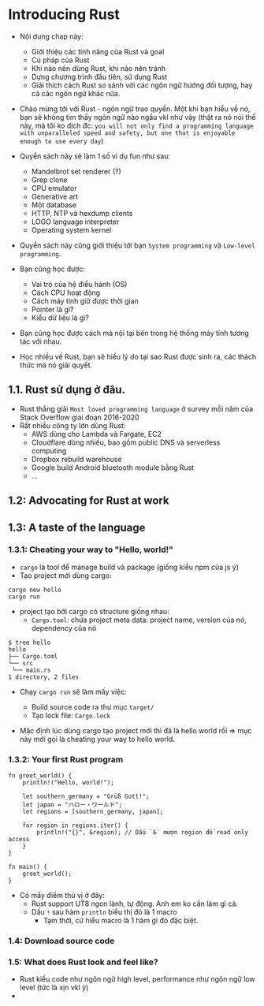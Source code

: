 # Introducing Rust
- Nội dung chap này:
    - Giới thiệu các tính năng của Rust và goal
    - Cú pháp của Rust
    - Khi nào nên dùng Rust, khi nào nên tránh
    - Dựng chương trình đầu tiên, sử dụng Rust
    - Giải thích cách Rust so sánh với các ngôn ngữ hướng đối tượng, hay cả các ngôn ngữ khác nữa.

- Chào mừng tới với Rust - ngôn ngữ trao quyền. Một khi bạn hiểu về nó, bạn sẽ không tìm thấy ngôn ngữ nào ngầu vkl như vậy (thật ra nó nói thế này, mà tôi ko dịch đc: `you will not only find a programming language with unparalleled speed and safety, but one that is enjoyable enough to use every day`)
- Quyển sách này sẽ làm 1 số ví dụ fun như sau:
    - Mandelbrot set renderer (?)
    - Grep clone
    - CPU emulator
    - Generative art
    - Một database
    - HTTP, NTP và hexdump clients
    - LOGO language interpreter
    - Operating system kernel

- Quyển sách này cũng giới thiệu tới bạn `System programming` và `Low-level programming`.
- Bạn cũng học được:
    - Vai trò của hệ điều hành (OS)
    - Cách CPU hoạt động
    - Cách máy tính giữ được thời gian
    - Pointer là gì?
    - Kiểu dữ liệu là gì?
- Bạn cũng học được cách mà nội tại bên trong hệ thống máy tính tương tác với nhau.
- Học nhiều về Rust, bạn sẽ hiểu lý do tại sao Rust được sinh ra, các thách thức mà nó giải quyết.

## 1.1. Rust sử dụng ở đâu.
- Rust thắng giải `Most loved programming language` ở survey mỗi năm của Stack Overflow giai đoạn 2016-2020
- Rất nhiều công ty lớn dùng Rust:
    - AWS dùng cho Lambda và Fargate, EC2
    - Cloudflare dùng nhiều, bao gồm public DNS và serverless computing
    - Dropbox rebuild warehouse
    - Google build Android bluetooth module bằng Rust
    - ...

## 1.2: Advocating for Rust at work
## 1.3: A taste of the language
### 1.3.1: Cheating your way to "Hello, world!"
- `cargo` là tool để manage build và package (giống kiểu npm của js ý)
- Tạo project mới dùng cargo:
```
cargo new hello
cargo run
```
- project tạo bởi cargo có structure giống nhau:
    - `Cargo.toml`: chứa project meta data: project name, version của nó, dependency của nó
```
$ tree hello
hello
├── Cargo.toml
└── src
 └── main.rs
1 directory, 2 files
```
- Chạy `cargo run` sẽ làm mấy việc:
    - Build source code ra thư mục `target/`
    - Tạo lock file: `Cargo.lock`

- Mặc định lúc dùng cargo tạo project mới thì đã là hello world rồi => mục này mới gọi là cheating your way to hello world.

### 1.3.2: Your first Rust program
```
fn greet_world() {
    println!("Hello, world!");

    let southern_germany = "Grüß Gott!";
    let japan = "ハロー・ワールド";
    let regions = [southern_germany, japan];

    for region in regions.iter() {
        println!("{}", &region); // Dấu `&` mượn region để read only access
    }
}

fn main() {
    greet_world();
}
```
- Có mấy điểm thú vị ở đây:
    - Rust support UT8 ngon lành, tự động. Anh em ko cần làm gì cả.
    - Dấu `!` sau hàm `println` biểu thị đó là 1 macro
        - Tạm thời, cứ hiểu macro là 1 hàm gì đó đặc biệt.
    
### 1.4: Download source code
### 1.5: What does Rust look and feel like?
- Rust kiểu code như ngôn ngữ high level, performance như ngôn ngữ low level (tức là xịn vkl ý)
- 